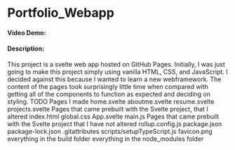 # Portfolio_Webapp
#### Video Demo:  <URL HERE>
#### Description:  
This project is a svelte web app hosted on GitHub Pages. Initially, I was just going to make this project simply using vanilla HTML, CSS, and JavaScript. I decided against this because I wanted to learn a new webframework. The content of the pages took surprisingly little time when compared with getting all of the components to function as expected and  deciding on styling.
TODO
Pages I made
home.svelte
aboutme.svelte
resume.svelte
projects.svelte
Pages that came prebuilt with the Svelte project, that I altered
index.html
global.css
App.svelte
main.js
Pages that came prebuilt with the Svelte project that I have not altered
rollup.config.js
package.json
package-lock.json
.gitattributes
scripts/setupTypeScript.js
favicon.png
everything in the build folder
everything in the node_modules folder
